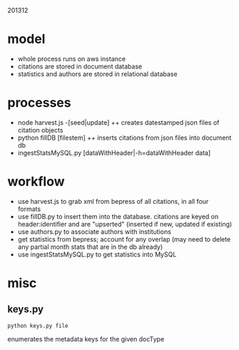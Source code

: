 201312

model
=====
+ whole process runs on aws instance
+ citations are stored in document database
+ statistics and authors are stored in relational database

processes
=========
+ node harvest.js -[seed|update]
++ creates datestamped json files of citation objects
+ python fillDB [filestem]
++ inserts citations from json files into document db
+ ingestStatsMySQL.py [dataWithHeader|-h=dataWithHeader data]

workflow
========
+ use harvest.js to grab xml from bepress of all citations, in all four formats
+ use fillDB.py to insert them into the database. citations are keyed on header:identifier and are "upserted" (inserted if new, updated if existing)
+ use authors.py to associate authors with institutions
+ get statistics from bepress; account for any overlap (may need to delete any partial month stats that are in the db already)
+ use ingestStatsMySQL.py to get statistics into MySQL
 
misc
====

keys.py
-------
`python keys.py file`

enumerates the metadata keys for the given docType
